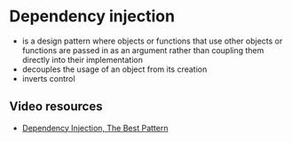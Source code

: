 # Dependency injection

- is a design pattern where objects or functions that use other objects or functions are passed in as an argument rather than coupling them directly into their implementation
- decouples the usage of an object from its creation
- inverts control

## Video resources

- [Dependency Injection, The Best Pattern](https://youtu.be/J1f5b4vcxCQ?si=qXD91gY-l46a-U1x)
